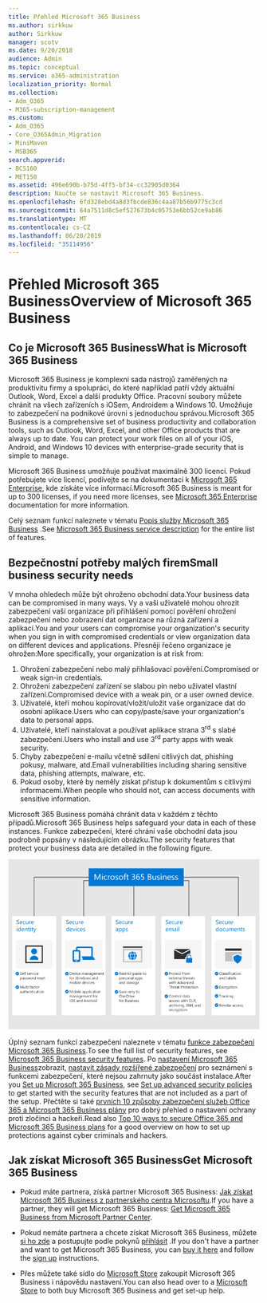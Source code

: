 ```yaml
---
title: Přehled Microsoft 365 Business
ms.author: sirkkuw
author: Sirkkuw
manager: scotv
ms.date: 9/20/2018
audience: Admin
ms.topic: conceptual
ms.service: o365-administration
localization_priority: Normal
ms.collection:
- Adm_O365
- M365-subscription-management
ms.custom:
- Adm_O365
- Core_O365Admin_Migration
- MiniMaven
- MSB365
search.appverid:
- BCS160
- MET150
ms.assetid: 496e690b-b75d-4ff5-bf34-cc32905d0364
description: Naučte se nastavit Microsoft 365 Business.
ms.openlocfilehash: 6fd328ebd4a8d3fbcde836c4aa87b56b9775c3cd
ms.sourcegitcommit: 64a7511d8c5ef527673b4c05753e6bb52ce9ab86
ms.translationtype: MT
ms.contentlocale: cs-CZ
ms.lasthandoff: 06/20/2019
ms.locfileid: "35114956"
---
```

# <a name="overview-of-microsoft-365-business"></a><span data-ttu-id="a0a30-103">Přehled Microsoft 365 Business</span><span class="sxs-lookup"><span data-stu-id="a0a30-103">Overview of Microsoft 365 Business</span></span>

## <a name="what-is-microsoft-365-business"></a><span data-ttu-id="a0a30-104">Co je Microsoft 365 Business</span><span class="sxs-lookup"><span data-stu-id="a0a30-104">What is Microsoft 365 Business</span></span>

<span data-ttu-id="a0a30-p101">Microsoft 365 Business je komplexní sada nástrojů zaměřených na produktivitu firmy a spolupráci, do které například patří vždy aktuální Outlook, Word, Excel a další produkty Office. Pracovní soubory můžete chránit na všech zařízeních s iOSem, Androidem a Windows 10. Umožňuje to zabezpečení na podnikové úrovni s jednoduchou správou.</span><span class="sxs-lookup"><span data-stu-id="a0a30-p101">Microsoft 365 Business is a comprehensive set of business productivity and collaboration tools, such as Outlook, Word, Excel, and other Office products that are always up to date. You can protect your work files on all of your iOS, Android, and Windows 10 devices with enterprise-grade security that is simple to manage.</span></span>
  
<span data-ttu-id="a0a30-107">Microsoft 365 Business umožňuje používat maximálně 300 licencí. Pokud potřebujete více licencí, podívejte se na dokumentaci k [Microsoft 365 Enterprise](https://go.microsoft.com/fwlink/p/?linkid=860986), kde získáte více informací.</span><span class="sxs-lookup"><span data-stu-id="a0a30-107">Microsoft 365 Business is meant for up to 300 licenses, if you need more licenses, see [Microsoft 365 Enterprise](https://go.microsoft.com/fwlink/p/?linkid=860986) documentation for more information.</span></span>

<span data-ttu-id="a0a30-108">Celý seznam funkcí naleznete v tématu [Popis služby Microsoft 365 Business](https://docs.microsoft.com/office365/servicedescriptions/microsoft-365-business-service-description) .</span><span class="sxs-lookup"><span data-stu-id="a0a30-108">See [Microsoft 365 Business service description](https://docs.microsoft.com/office365/servicedescriptions/microsoft-365-business-service-description) for the entire list of features.</span></span>
  
## <a name="small-business-security-needs"></a><span data-ttu-id="a0a30-109">Bezpečnostní potřeby malých firem</span><span class="sxs-lookup"><span data-stu-id="a0a30-109">Small business security needs</span></span>

<span data-ttu-id="a0a30-110">V mnoha ohledech může být ohroženo obchodní data.</span><span class="sxs-lookup"><span data-stu-id="a0a30-110">Your business data can be compromised in many ways.</span></span> <span data-ttu-id="a0a30-111">Vy a vaši uživatelé mohou ohrozit zabezpečení vaší organizace při přihlášení pomocí pověření ohrožení zabezpečení nebo zobrazení dat organizace na různá zařízení a aplikací.</span><span class="sxs-lookup"><span data-stu-id="a0a30-111">You and your users can compromise your organization's security when you sign in with compromised credentials or view organization data on different devices and applications.</span></span> <span data-ttu-id="a0a30-112">Přesněji řečeno organizace je ohrožen:</span><span class="sxs-lookup"><span data-stu-id="a0a30-112">More specifically, your organization is at risk from:</span></span>

1. <span data-ttu-id="a0a30-113">Ohrožení zabezpečení nebo malý přihlašovací pověření.</span><span class="sxs-lookup"><span data-stu-id="a0a30-113">Compromised or weak sign-in credentials.</span></span>
2. <span data-ttu-id="a0a30-114">Ohrožení zabezpečení zařízení se slabou pin nebo uživatel vlastní zařízení.</span><span class="sxs-lookup"><span data-stu-id="a0a30-114">Compromised device with a weak pin, or a user owned device.</span></span>
3. <span data-ttu-id="a0a30-115">Uživatelé, kteří mohou kopírovat/vložit/uložit vaše organizace dat do osobní aplikace.</span><span class="sxs-lookup"><span data-stu-id="a0a30-115">Users who can copy/paste/save your organization's data to personal apps.</span></span>
4. <span data-ttu-id="a0a30-116">Uživatelé, kteří nainstalovat a používat aplikace strana 3<sup>rd</sup> s slabé zabezpečení.</span><span class="sxs-lookup"><span data-stu-id="a0a30-116">Users who install and use 3<sup>rd</sup> party apps with weak security.</span></span>
5. <span data-ttu-id="a0a30-117">Chyby zabezpečení e-mailu včetně sdílení citlivých dat, phishing pokusy, malware, atd.</span><span class="sxs-lookup"><span data-stu-id="a0a30-117">Email vulnerabilities including sharing sensitive data, phishing attempts, malware, etc.</span></span>
6. <span data-ttu-id="a0a30-118">Pokud osoby, které by neměly získat přístup k dokumentům s citlivými informacemi.</span><span class="sxs-lookup"><span data-stu-id="a0a30-118">When people who should not, can access documents with sensitive information.</span></span>

<span data-ttu-id="a0a30-119">Microsoft 365 Business pomáhá chránit data v každém z těchto případů.</span><span class="sxs-lookup"><span data-stu-id="a0a30-119">Microsoft 365 Business helps safeguard your data in each of these instances.</span></span> <span data-ttu-id="a0a30-120">Funkce zabezpečení, které chrání vaše obchodní data jsou podrobně popsány v následujícím obrázku.</span><span class="sxs-lookup"><span data-stu-id="a0a30-120">The security features that protect your business data are detailed in the following figure.</span></span>

![Obrázek, který ukazuje, jak M365B chrání vaše podnikání.](media/m365businessvalueadd.png)

<span data-ttu-id="a0a30-122">Úplný seznam funkcí zabezpečení naleznete v tématu [funkce zabezpečení Microsoft 365 Business](security-features.md).</span><span class="sxs-lookup"><span data-stu-id="a0a30-122">To see the full list of security features, see [Microsoft 365 Business security features](security-features.md).</span></span> <span data-ttu-id="a0a30-123">Po [nastavení Microsoft 365 Business](set-up.md)zobrazit, [nastavit zásady rozšířené zabezpečení](set-up-advanced-security.md) pro seznámení s funkcemi zabezpečení, které nejsou zahrnuty jako součást instalace.</span><span class="sxs-lookup"><span data-stu-id="a0a30-123">After you [Set up Microsoft 365 Business](set-up.md), see [Set up advanced security policies](set-up-advanced-security.md) to get started with the security features that are not included as a part of the setup.</span></span> <span data-ttu-id="a0a30-124">Přečtěte si také [prvních 10 způsoby zabezpečení služeb Office 365 a Microsoft 365 Business plány](https://docs.microsoft.com/office365/admin/security-and-compliance/secure-your-business-data) pro dobrý přehled o nastavení ochrany proti zločinci a hackeři.</span><span class="sxs-lookup"><span data-stu-id="a0a30-124">Read also [Top 10 ways to secure Office 365 and Microsoft 365 Business plans](https://docs.microsoft.com/office365/admin/security-and-compliance/secure-your-business-data) for a good overview on how to set up protections against cyber criminals and hackers.</span></span>

## <a name="get-microsoft-365-business"></a><span data-ttu-id="a0a30-125">Jak získat Microsoft 365 Business</span><span class="sxs-lookup"><span data-stu-id="a0a30-125">Get Microsoft 365 Business</span></span>

- <span data-ttu-id="a0a30-126">Pokud máte partnera, získá partner Microsoft 365 Business: [Jak získat Microsoft 365 Business z partnerského centra Microsoftu](get-microsoft-365-business.md#get-microsoft-365-business-from-microsoft-partner-center).</span><span class="sxs-lookup"><span data-stu-id="a0a30-126">If you have a partner, they will get Microsoft 365 Business: [Get Microsoft 365 Business from Microsoft Partner Center](get-microsoft-365-business.md#get-microsoft-365-business-from-microsoft-partner-center).</span></span>

- <span data-ttu-id="a0a30-127">Pokud nemáte partnera a chcete získat Microsoft 365 Business, můžete [si ho zde](https://www.microsoft.com/microsoft-365/business) a postupujte podle pokynů [přihlásit](sign-up.md) .</span><span class="sxs-lookup"><span data-stu-id="a0a30-127">If you don't have a partner and want to get Microsoft 365 Business, you can [buy it here](https://www.microsoft.com/microsoft-365/business) and follow the [sign up](sign-up.md) instructions.</span></span>

- <span data-ttu-id="a0a30-128">Přes můžete také sídlo do [Microsoft Store](https://www.microsoft.com/en-us/store/locations/find-a-store?icid=en-us_UF_FAS) zakoupit Microsoft 365 Business i nápovědu nastavení.</span><span class="sxs-lookup"><span data-stu-id="a0a30-128">You can also head over to a [Microsoft Store](https://www.microsoft.com/en-us/store/locations/find-a-store?icid=en-us_UF_FAS) to both buy Microsoft 365 Business and get set-up help.</span></span>